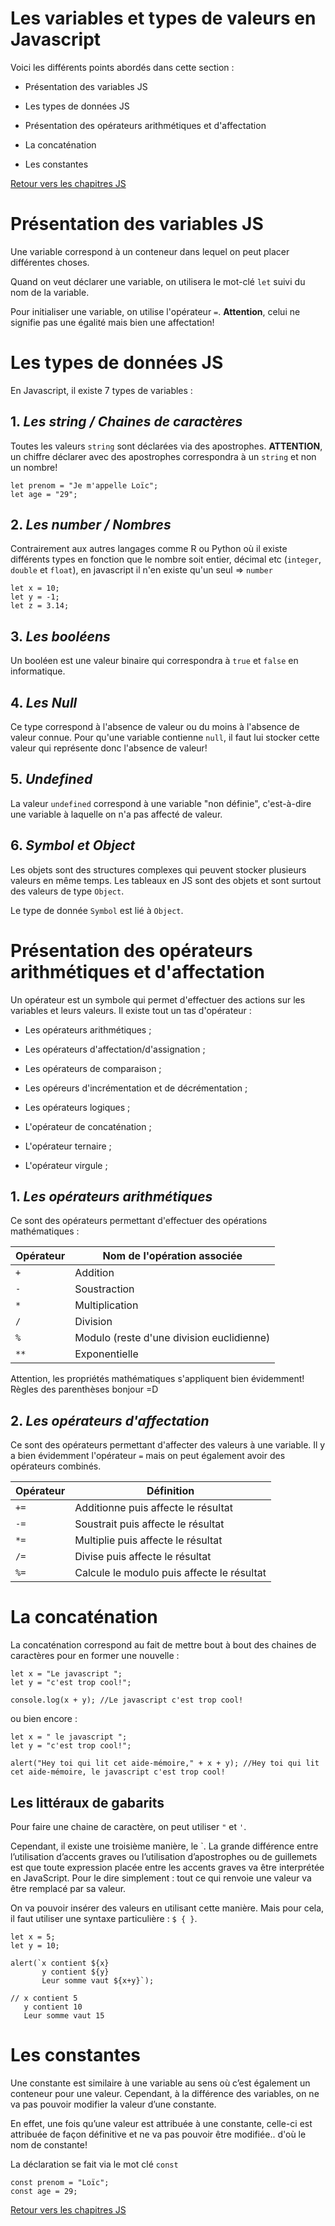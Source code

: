 # Les variables et types de valeurs en Javascript

Voici les différents points abordés dans cette section : 

* Présentation des variables JS

* Les types de données JS

* Présentation des opérateurs arithmétiques et d'affectation 

* La concaténation 

* Les constantes 

[Retour vers les chapitres JS](https://github.com/CalcagnoLoic/aide_memoire/blob/main/R%C3%A9pertoire/js.md)

# Présentation des variables JS

Une variable correspond à un conteneur dans lequel on peut placer différentes choses. 

Quand on veut déclarer une variable, on utilisera le mot-clé `let` suivi du nom de la variable. 

Pour initialiser une variable, on utilise l'opérateur `=`. **Attention**, celui ne signifie pas une égalité mais bien une affectation! 

# Les types de données JS

En Javascript, il existe 7 types de variables : 

## 1. *Les string / Chaines de caractères*

Toutes les valeurs `string` sont déclarées via des apostrophes. **ATTENTION**, un chiffre déclarer avec des apostrophes correspondra à un `string` et non un nombre!

```
let prenom = "Je m'appelle Loïc";
let age = "29";
```

## 2. *Les number / Nombres*

Contrairement aux autres langages comme R ou Python où il existe différents types en fonction que le nombre soit entier, décimal etc (`integer`, `double` et `float`), en javascript il n'en existe qu'un seul => `number`

```
let x = 10;
let y = -1;
let z = 3.14;
```

## 3. *Les booléens*

Un booléen est une valeur binaire qui correspondra à `true` et `false` en informatique. 

## 4. *Les Null*

Ce type correspond à l'absence de valeur ou du moins à l'absence de valeur connue. Pour qu'une variable contienne `null`, il faut lui stocker cette valeur qui représente donc l'absence de valeur! 

## 5. *Undefined*

La valeur `undefined` correspond à une variable "non définie", c'est-à-dire une variable à laquelle on n'a pas affecté de valeur. 

## 6. *Symbol et Object*

Les objets sont des structures complexes qui peuvent stocker plusieurs valeurs en même temps. Les tableaux en JS sont des objets et sont surtout des valeurs de type `Object`. 

Le type de donnée `Symbol` est lié à `Object`. 

# Présentation des opérateurs arithmétiques et d'affectation 

Un opérateur est un symbole qui permet d'effectuer des actions sur les variables et leurs valeurs. Il existe tout un tas d'opérateur : 

- Les opérateurs arithmétiques ;

- Les opérateurs d'affectation/d'assignation ; 

- Les opérateurs de comparaison ; 

- Les opéreurs d'incrémentation et de décrémentation ;

- Les opérateurs logiques ; 

- L'opérateur de concaténation ; 

- L'opérateur ternaire ; 

- L'opérateur virgule ; 

## 1. *Les opérateurs arithmétiques* 

Ce sont des opérateurs permettant d'effectuer des opérations mathématiques : 

|Opérateur|Nom de l'opération associée|
|---------|---------------------------|
|   `+`   | Addition                  |
|   `-`   | Soustraction              |
|   `*`   | Multiplication            |
|   `/`   | Division                  |
|   `%`   | Modulo (reste d'une division euclidienne)                          |
|   `**`  | Exponentielle             |

Attention, les propriétés mathématiques s'appliquent bien évidemment! Règles des parenthèses bonjour =D

## 2. *Les opérateurs d'affectation*

Ce sont des opérateurs permettant d'affecter des valeurs à une variable. Il y a bien évidemment l'opérateur `=` mais on peut également avoir des opérateurs combinés. 

|Opérateur|Définition                 |
|---------|---------------------------|
|  `+=`   | Additionne puis affecte le résultat|
|  `-=`   | Soustrait puis affecte le résultat|
|  `*=`   | Multiplie puis affecte le résultat|
|  `/=`   | Divise puis affecte le résultat|
|  `%=`   | Calcule le modulo puis affecte le résultat|

# La concaténation 

La concaténation correspond au fait de mettre bout à bout des chaines de caractères pour en former une nouvelle : 

```
let x = "Le javascript ";
let y = "c'est trop cool!";

console.log(x + y); //Le javascript c'est trop cool!
```

ou bien encore : 

```
let x = " le javascript ";
let y = "c'est trop cool!";

alert("Hey toi qui lit cet aide-mémoire," + x + y); //Hey toi qui lit cet aide-mémoire, le javascript c'est trop cool!
```

## Les littéraux de gabarits

Pour faire une chaine de caractère, on peut utiliser `"` et `'`.

Cependant, il existe une troisième manière, le `. La grande différence entre l’utilisation d’accents graves ou l’utilisation d’apostrophes ou de guillemets est que toute expression placée entre les accents graves va être interprétée en JavaScript. Pour le dire simplement : tout ce qui renvoie une valeur va être remplacé par sa valeur.

On va pouvoir insérer des valeurs en utilisant cette manière. Mais pour cela, il faut utiliser une syntaxe particulière : `$ { }`. 

```
let x = 5; 
let y = 10;

alert(`x contient ${x}
       y contient ${y}
       Leur somme vaut ${x+y}`);

// x contient 5
   y contient 10
   Leur somme vaut 15

```

# Les constantes

Une constante est similaire à une variable au sens où c’est également un conteneur pour une valeur. Cependant, à la différence des variables, on ne va pas pouvoir modifier la valeur d’une constante.

En effet, une fois qu’une valeur est attribuée à une constante, celle-ci est attribuée de façon définitive et ne va pas pouvoir être modifiée.. d'où le nom de constante!

La déclaration se fait via le mot clé `const` 

```
const prenom = "Loïc";
const age = 29;
```

[Retour vers les chapitres JS](https://github.com/CalcagnoLoic/aide_memoire/blob/main/R%C3%A9pertoire/js.md)